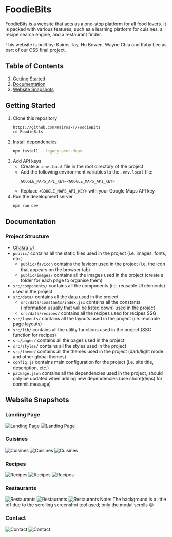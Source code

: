 # FoodieBits

FoodieBits is a website that acts as a one-stop platform for all food lovers. It is packed with various features, such
as a learning platform for cuisines, a recipe search engine, and a restaurant finder.

This website is built by: Kairos Tay, Hu Bowen, Wayne Chia and Ruby Lee as part of our CSS final project.

## Table of Contents

1. [Getting Started](#getting-started)
2. [Documentation](#documentation)
3. [Website Snapshots](#website-snapshots)

## Getting Started

1. Clone this repository
   ```bash
   https://github.com/Kairos-T/FoodieBits
   cd FoodieBits
   ```
2. Install dependencies
   ```bash
   npm install --legacy-peer-deps
   ```
3. Add API keys
    - Create a `.env.local` file in the root directory of the project
    - Add the following environment variables to the `.env.local` file:
      ```env
      GOOGLE_MAPS_API_KEY=<GOOGLE_MAPS_API_KEY>
      ```
    - Replace `<GOOGLE_MAPS_API_KEY>` with your Google Maps API key
4. Run the development server
   ```bash
   npm run dev
   ```

## Documentation

### Project Structure

- [Chakra UI](https://chakra-ui.com/docs/getting-started)
- `public/` contains all the static files used in the project (i.e. images, fonts, etc.)
    - `public/favicon` contains the favicon used in the project (i.e. the icon that appears on the browser tab)
    - `public/images/` contains all the images used in the project (create a folder for each page to organise them)
- `src/components/` contains all the components (i.e. reusable UI elements) used in the project
- `src/data/` contains all the data used in the project
    - `src/data/constants/index.jsx` contains all the constants (information usually that will be listed down) used in
      the project
    - `src/data/recipes/` contains all the recipes used for recipes SSG
- `src/layouts/` contains all the layouts used in the project (i.e. reusable page layouts)
- `src/lib/` contains all the utility functions used in the project (SSG function for recipes)
- `src/pages/` contains all the pages used in the project
- `src/styles/` contains all the styles used in the project
- `src/theme/` contains all the themes used in the project (dark/light mode and other global themes)
- `config.js` contains main configuration for the project (i.e. site title, description, etc.)
- `package.json` contains all the dependencies used in the project, should only be updated when adding new
  dependencies (use chore(deps) for commit message)

## Website Snapshots
### Landing Page
![Landing Page](website-snapshots/landing-page(light).png)
![Landing Page](website-snapshots/landing-page(dark).png)

### Cuisines
![Cuisines](website-snapshots/cuisines(light).png)
![Cuisines](website-snapshots/cuisines(dark).png)
![Cuisines](website-snapshots/cuisines(asean).png)

### Recipes
![Recipes](website-snapshots/recipes(light).png)
![Recipes](website-snapshots/recipes(dark).png)
![Recipes](website-snapshots/recipes(example).png)

### Restaurants
![Restaurants](website-snapshots/restaurants(light).png)
![Restaurants](website-snapshots/restaurants(dark).png)
![Restaurants](website-snapshots/restaurants(example).png)
Note: The background is a little off due to the scrolling screenshot tool used; only the modal scrolls 😊

### Contact
![Contact](website-snapshots/contact(light).png)
![Contact](website-snapshots/contact(dark).png)